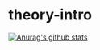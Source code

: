 # theory-intro
[![Anurag's github stats](https://github-readme-stats.vercel.app/api?username=Theory-of-Everything$theme=ayu-mirage)](https://github.com/anuraghazra/github-readme-stats)

